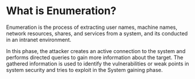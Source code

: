 # What is Enumeration?
Enumeration is the process of extracting user names, machine names, network resources, shares, and services from a system, and its conducted in an intranet environment.

In this phase, the attacker creates an active connection to the system and performs directed queries to gain more information about the target. The gathered information is used to identify the vulnerabilities or weak points in system security and tries to exploit in the System gaining phase.